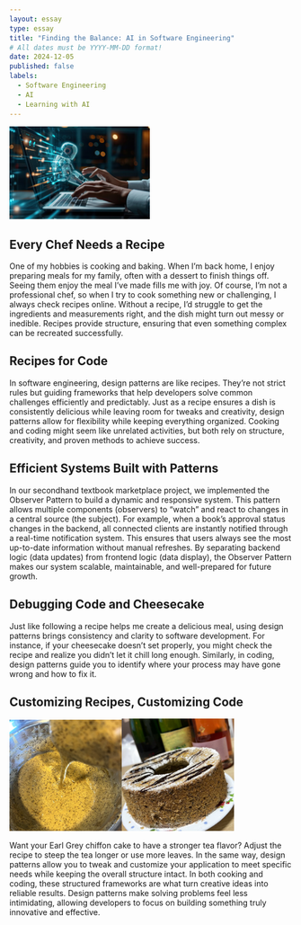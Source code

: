 ```yaml
---
layout: essay
type: essay
title: "Finding the Balance: AI in Software Engineering"
# All dates must be YYYY-MM-DD format!
date: 2024-12-05
published: false
labels:
  - Software Engineering
  - AI
  - Learning with AI
---
```



<img width="250px" class="rounded float-start pe-4" src="../img/aiprogramming.jpg"> 

## Every Chef Needs a Recipe 
One of my hobbies is cooking and baking. When I’m back home, I enjoy preparing meals for my family, often with a dessert to finish things off. Seeing them enjoy the meal I’ve made fills me with joy. Of course, I’m not a professional chef, so when I try to cook something new or challenging, I always check recipes online. Without a recipe, I’d struggle to get the ingredients and measurements right, and the dish might turn out messy or inedible. Recipes provide structure, ensuring that even something complex can be recreated successfully.

## Recipes for Code

In software engineering, design patterns are like recipes. They’re not strict rules but guiding frameworks that help developers solve common challenges efficiently and predictably. Just as a recipe ensures a dish is consistently delicious while leaving room for tweaks and creativity, design patterns allow for flexibility while keeping everything organized. Cooking and coding might seem like unrelated activities, but both rely on structure, creativity, and proven methods to achieve success.

## Efficient Systems Built with Patterns

In our secondhand textbook marketplace project, we implemented the Observer Pattern to build a dynamic and responsive system. This pattern allows multiple components (observers) to “watch” and react to changes in a central source (the subject). For example, when a book’s approval status changes in the backend, all connected clients are instantly notified through a real-time notification system. This ensures that users always see the most up-to-date information without manual refreshes. By separating backend logic (data updates) from frontend logic (data display), the Observer Pattern makes our system scalable, maintainable, and well-prepared for future growth.

## Debugging Code and Cheesecake

Just like following a recipe helps me create a delicious meal, using design patterns brings consistency and clarity to software development. For instance, if your cheesecake doesn’t set properly, you might check the recipe and realize you didn’t let it chill long enough. Similarly, in coding, design patterns guide you to identify where your process may have gone wrong and how to fix it.

## Customizing Recipes, Customizing Code                   

<img width="200px" class="rounded float-start pe-4" src="../img/baking.jpg"><img width="200px" class="rounded float-start pe-4" src="../img/chiffoncake.jpg"> 

Want your Earl Grey chiffon cake to have a stronger tea flavor? Adjust the recipe to steep the tea longer or use more leaves. In the same way, design patterns allow you to tweak and customize your application to meet specific needs while keeping the overall structure intact. In both cooking and coding, these structured frameworks are what turn creative ideas into reliable results. Design patterns make solving problems feel less intimidating, allowing developers to focus on building something truly innovative and effective.

<br/><br/><br/>
